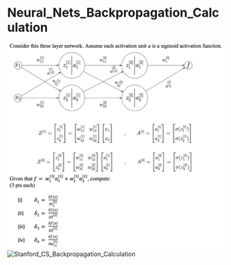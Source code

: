 # Neural_Nets_Backpropagation_Calculation

![Stanford_CS_Backpropagation](https://github.com/NoriKaneshige/Neural_Nets_Backpropagation_Calculation/blob/master/Stanford_CS_Backpropagation.png)
![Stanford_CS_Backpropagation_Calculation](https://github.com/NoriKaneshige/Neural_Nets_Backpropagation_Calculation/blob/master/Stanford_CS_Backpropagation_Calculation.png)
